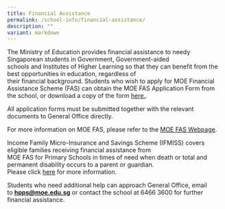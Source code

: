 ```yaml
---
title: Financial Assistance
permalink: /school-info/financial-assistance/
description: ""
variant: markdown
---
```

The Ministry of Education provides financial assistance to needy Singaporean students in Government, Government-aided  
schools and Institutes of Higher Learning so that they can benefit from the best opportunities in education, regardless of  
their financial background. Students who wish to apply for MOE Financial Assistance Scheme (FAS) can obtain the MOE FAS Application Form from the school, or download a copy of the form [here.](/files/MOE_FAS_Application_Form_2025.pdf).  

All application forms must be submitted together with the relevant documents to General Office directly.  
  
For more information on MOE FAS, please refer to the [MOE FAS Webpage](https://www.moe.gov.sg/financial-matters/financial-assistance).  
  
Income Family Micro-Insurance and Savings Scheme (IFMISS) covers eligible families receiving financial assistance from  
MOE FAS for Primary Schools in times of need when death or total and permanent disability occurs to a parent or guardian.  
Please click [here](https://www.income.com.sg/about-us/sustainability/ifmis) for more information.  
  

Students who need additional help can approach General Office, email to [**hpps@moe.edu.sg**](mailto:hpps@moe.edu.sg) or contact the school at  6466 3600 for further financial assistance.